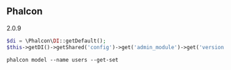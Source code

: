 Phalcon
-

2.0.9

````php
$di = \Phalcon\DI::getDefault();
$this->getDI()->getShared('config')->get('admin_module')->get('version')
````

````
phalcon model --name users --get-set
````
